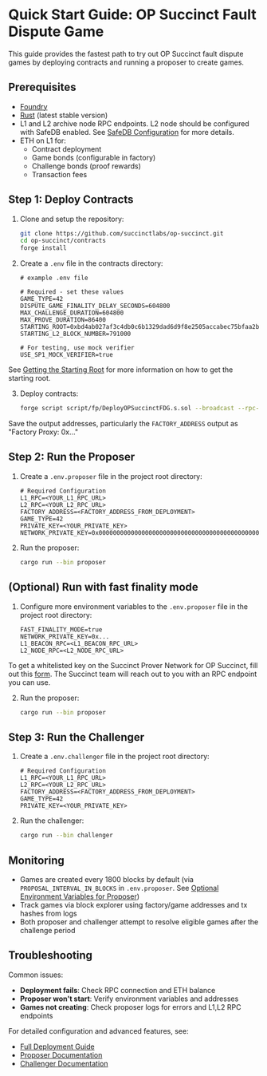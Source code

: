 # Quick Start Guide: OP Succinct Fault Dispute Game

This guide provides the fastest path to try out OP Succinct fault dispute games by deploying contracts and running a proposer to create games.

## Prerequisites

- [Foundry](https://book.getfoundry.sh/getting-started/installation)
- [Rust](https://www.rust-lang.org/tools/install) (latest stable version)
- L1 and L2 archive node RPC endpoints. L2 node should be configured with SafeDB enabled. See [SafeDB Configuration](./best_practices.md#safe-db-configuration) for more details.
- ETH on L1 for:
  - Contract deployment
  - Game bonds (configurable in factory)
  - Challenge bonds (proof rewards)
  - Transaction fees

## Step 1: Deploy Contracts

1. Clone and setup the repository:
    ```bash
    git clone https://github.com/succinctlabs/op-succinct.git
    cd op-succinct/contracts
    forge install
    ```

2. Create a `.env` file in the contracts directory:
    ```env
    # example .env file

    # Required - set these values
    GAME_TYPE=42
    DISPUTE_GAME_FINALITY_DELAY_SECONDS=604800
    MAX_CHALLENGE_DURATION=604800
    MAX_PROVE_DURATION=86400
    STARTING_ROOT=0xbd4ab027af3c4db0c6b1329dad6d9f8e2505accabec75bfaa2b6b8033c1e60c5...
    STARTING_L2_BLOCK_NUMBER=791000

    # For testing, use mock verifier
    USE_SP1_MOCK_VERIFIER=true
    ```

See [Getting the Starting Root](./deploy.md#getting-the-starting-root) for more information on how to get the starting root.

3. Deploy contracts:
    ```bash
    forge script script/fp/DeployOPSuccinctFDG.s.sol --broadcast --rpc-url <L1_RPC_URL> --private-key <YOUR_PRIVATE_KEY>
    ```

Save the output addresses, particularly the `FACTORY_ADDRESS` output as "Factory Proxy: 0x..."

## Step 2: Run the Proposer

1. Create a `.env.proposer` file in the project root directory:
    ```env
    # Required Configuration
    L1_RPC=<YOUR_L1_RPC_URL>
    L2_RPC=<YOUR_L2_RPC_URL>
    FACTORY_ADDRESS=<FACTORY_ADDRESS_FROM_DEPLOYMENT>
    GAME_TYPE=42
    PRIVATE_KEY=<YOUR_PRIVATE_KEY>
    NETWORK_PRIVATE_KEY=0x0000000000000000000000000000000000000000000000000000000000000001
    ```

2. Run the proposer:
    ```bash
    cargo run --bin proposer
    ```

## (Optional) Run with fast finality mode

1. Configure more environment variables to the `.env.proposer` file in the project root directory:
    ```env
    FAST_FINALITY_MODE=true
    NETWORK_PRIVATE_KEY=0x...
    L1_BEACON_RPC=<L1_BEACON_RPC_URL>
    L2_NODE_RPC=<L2_NODE_RPC_URL>
    ```

To get a whitelisted key on the Succinct Prover Network for OP Succinct, fill out this [form](https://docs.google.com/forms/d/e/1FAIpQLSd-X9uH7G0bvXH_kjptnQtNil8L4dumrVPpFE4t8Ci1XT1GaQ/viewform). The Succinct team will reach out to you with an RPC endpoint you can use.

2. Run the proposer:
    ```bash
    cargo run --bin proposer
    ```


## Step 3: Run the Challenger

1. Create a `.env.challenger` file in the project root directory:
    ```env
    # Required Configuration
    L1_RPC=<YOUR_L1_RPC_URL>
    L2_RPC=<YOUR_L2_RPC_URL>
    FACTORY_ADDRESS=<FACTORY_ADDRESS_FROM_DEPLOYMENT>
    GAME_TYPE=42
    PRIVATE_KEY=<YOUR_PRIVATE_KEY>
    ```

2. Run the challenger:
    ```bash
    cargo run --bin challenger
    ```

## Monitoring

- Games are created every 1800 blocks by default (via `PROPOSAL_INTERVAL_IN_BLOCKS` in `.env.proposer`. See [Optional Environment Variables for Proposer](./proposer.md#optional-environment-variables))
- Track games via block explorer using factory/game addresses and tx hashes from logs
- Both proposer and challenger attempt to resolve eligible games after the challenge period

## Troubleshooting

Common issues:
- **Deployment fails**: Check RPC connection and ETH balance
- **Proposer won't start**: Verify environment variables and addresses
- **Games not creating**: Check proposer logs for errors and L1,L2 RPC endpoints

For detailed configuration and advanced features, see:
- [Full Deployment Guide](./deploy.md)
- [Proposer Documentation](./proposer.md)
- [Challenger Documentation](./challenger.md)
